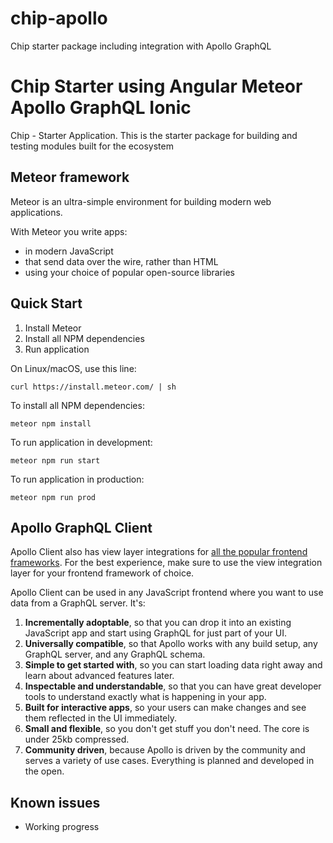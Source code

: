 # chip-apollo
Chip starter package including integration with Apollo GraphQL

# Chip Starter using Angular Meteor Apollo GraphQL Ionic

Chip - Starter Application.  This is the starter package for building and testing modules built for the ecosystem

## Meteor framework
Meteor is an ultra-simple environment for building modern web applications.

With Meteor you write apps:

- in modern JavaScript
- that send data over the wire, rather than HTML
- using your choice of popular open-source libraries

## Quick Start
1. Install Meteor
2. Install all NPM dependencies
3. Run application

On Linux/macOS, use this line:

`curl https://install.meteor.com/ | sh`

To install all NPM dependencies:

`meteor npm install`

To run application in development:

`meteor npm run start`

To run application in production:

`meteor npm run prod`

## Apollo GraphQL Client
Apollo Client also has view layer integrations for [all the popular frontend frameworks](#learn-how-to-use-apollo-client-with-your-favorite-framework). For the best experience, make sure to use the view integration layer for your frontend framework of choice.

Apollo Client can be used in any JavaScript frontend where you want to use data from a GraphQL server. It's:

1. **Incrementally adoptable**, so that you can drop it into an existing JavaScript app and start using GraphQL for just part of your UI.
2. **Universally compatible**, so that Apollo works with any build setup, any GraphQL server, and any GraphQL schema.
3. **Simple to get started with**, so you can start loading data right away and learn about advanced features later.
4. **Inspectable and understandable**, so that you can have great developer tools to understand exactly what is happening in your app.
5. **Built for interactive apps**, so your users can make changes and see them reflected in the UI immediately.
6. **Small and flexible**, so you don't get stuff you don't need. The core is under 25kb compressed.
7. **Community driven**, because Apollo is driven by the community and serves a variety of use cases. Everything is planned and developed in the open.

## Known issues

- Working progress
